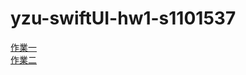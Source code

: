 # yzu-swiftUI-hw1-s1101537

[作業一](https://github.com/sodchuang/yzu-swiftUI-hw1-s1101537/blob/main/hw1.md)  
[作業二](https://github.com/sodchuang/yzu-swiftUI-hw1-s1101537/blob/main/hw2.md)

